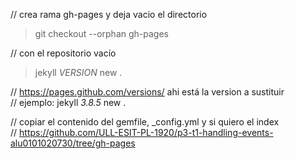 // crea rama gh-pages y deja vacio el directorio
> git checkout --orphan gh-pages 

// con el repositorio vacío
> jekyll _VERSION_ new .  

// https://pages.github.com/versions/  ahi está la version a sustituir  
// ejemplo: jekyll _3.8.5_ new .

// copiar el contenido del gemfile, _config.yml y si quiero el index  
// https://github.com/ULL-ESIT-PL-1920/p3-t1-handling-events-alu0101020730/tree/gh-pages


